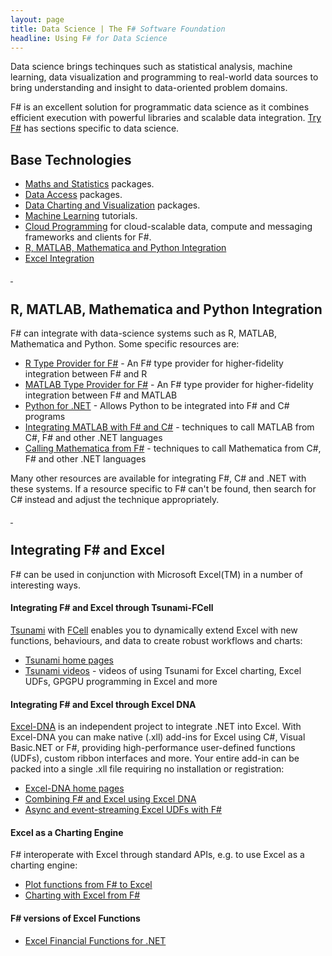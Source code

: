```yaml
---
layout: page
title: Data Science | The F# Software Foundation
headline: Using F# for Data Science
---
```


Data science brings techinques such as statistical analysis, machine learning, data visualization and programming to 
real-world data sources to bring understanding and insight to data-oriented problem domains.

F# is an excellent solution for programmatic data science as it combines efficient execution
with powerful libraries and scalable data integration. [Try F#](http://tryfsharp.org/learn) has sections specific to data science. 

## Base Technologies

* [Maths and Statistics](/math) packages.
* [Data Access](/data-access) packages.
* [Data Charting and Visualization](/data-visualization) packages.
* [Machine Learning](/machine-learning) tutorials.
* [Cloud Programming](/cloud) for cloud-scalable data, compute and messaging frameworks and clients for F#. 
* [R, MATLAB, Mathematica and Python Integration](#r-matlab-mathematica-python)
* [Excel Integration](#excel)

<a id="r-matlab-mathematica-python" href="#">&nbsp;</a>
## R, MATLAB, Mathematica and Python Integration

F# can integrate with data-science systems such as R, MATLAB, Mathematica and Python. Some specific resources are:

 * [R Type Provider for F#](https://github.com/BlueMountainCapital/FSharpRProvider) - An F# type provider for higher-fidelity integration between F# and R
 * [MATLAB Type Provider for F#](http://bayardrock.github.io/Matlab-Type-Provider/) - An F# type provider for higher-fidelity integration between F# and MATLAB
 * [Python for .NET](http://pythonnet.sourceforge.net/readme.html) - Allows Python to be integrated into F# and C# programs
 * [Integrating MATLAB with F# and C#](http://www.mathworks.com/matlabcentral/fileexchange/12987) - techniques to call MATLAB from C#, F# and other .NET languages
 * [Calling Mathematica from F#](http://reference.wolfram.com/mathematica/NETLink/tutorial/CallingMathematicaFromNET.html) - techniques to call Mathematica from C#, F# and other .NET languages
 
Many other resources are available for integrating F#, C# and .NET with these systems. If a resource specific
to F# can't be found, then search for C# instead and adjust the technique appropriately.


<a id="excel" href="#">&nbsp;</a>
## Integrating F# and Excel 

F# can be used in conjunction with Microsoft Excel(TM) in a number of interesting ways.

#### Integrating F# and Excel through Tsunami-FCell

[Tsunami](http://tsunami.io/) with [FCell](http://www.statfactory.co.uk/fcell-add-in/) enables you to
dynamically extend Excel with new functions, behaviours, and data to create robust workflows and charts:

 * [Tsunami home pages](http://tsunami.io/)
 * [Tsunami videos](http://tsunami.io/media.html) - videos of using Tsunami for Excel charting, Excel UDFs, GPGPU programming in Excel and more

#### Integrating F# and Excel through Excel DNA

[Excel-DNA](http://excel-dna.net/) is an independent project to integrate .NET into Excel. With Excel-DNA you can make native (.xll) add-ins for Excel using C#, Visual Basic.NET or F#, providing high-performance user-defined functions (UDFs), custom ribbon interfaces 
and more. Your entire add-in can be packed into a single .xll file requiring no installation or registration:

 * [Excel-DNA home pages](http://excel-dna.net/)
 * [Combining F# and Excel using Excel DNA](http://blogs.msdn.com/b/fsharpteam/archive/2013/07/16/combining-f-and-excel-using-excel-dna-some-links.aspx)
 * [Async and event-streaming Excel UDFs with F#](http://excel-dna.net/2013/03/26/async-and-event-streaming-excel-udfs-with-f/)

#### Excel as a Charting Engine 

F# interoperate with Excel through standard APIs, e.g. to use Excel as a charting engine:

 * [Plot functions from F# to Excel](http://www.clear-lines.com/blog/post/Plot-functions-from-FSharp-to-Excel.aspx)
 * [Charting with Excel from F#](http://bit.ly/GGv8z4)

#### F# versions of Excel Functions

 * [Excel Financial Functions for .NET](http://archive.msdn.microsoft.com/FinancialFunctions)

